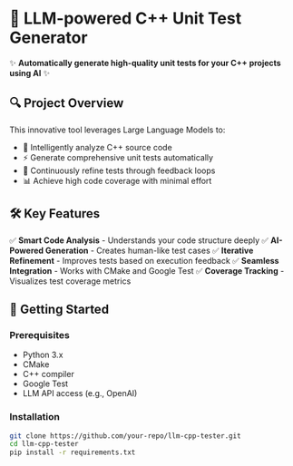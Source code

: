 # 🚀 LLM-powered C++ Unit Test Generator

✨ **Automatically generate high-quality unit tests for your C++ projects using AI** ✨

## 🔍 Project Overview
This innovative tool leverages Large Language Models to:
- 🧠 Intelligently analyze C++ source code
- ⚡ Generate comprehensive unit tests automatically
- 🔄 Continuously refine tests through feedback loops
- 📊 Achieve high code coverage with minimal effort

## 🛠️ Key Features
✅ **Smart Code Analysis** - Understands your code structure deeply
✅ **AI-Powered Generation** - Creates human-like test cases
✅ **Iterative Refinement** - Improves tests based on execution feedback
✅ **Seamless Integration** - Works with CMake and Google Test
✅ **Coverage Tracking** - Visualizes test coverage metrics

## 🚀 Getting Started
### Prerequisites
- Python 3.x
- CMake
- C++ compiler
- Google Test
- LLM API access (e.g., OpenAI)

### Installation
```bash
git clone https://github.com/your-repo/llm-cpp-tester.git
cd llm-cpp-tester
pip install -r requirements.txt
```